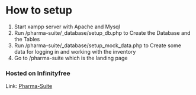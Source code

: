 <h1>How to setup</h1>
<ol>
  <li>Start xampp server with Apache and Mysql</li>
  <li>Run /pharma-suite/_database/setup_db.php to Create the Database and the Tables</li>
  <li>Run /pharma-suite/_database/setup_mock_data.php to Create some data for logging in and working with the inventory</li>
  <li>Go to /pharma-suite which is the landing page</li>
</ol>

<h3>Hosted on Infinityfree</h3>
<p>Link: <a href="https://pharma-suite.000webhostapp.com/pharma-suite/">Pharma-Suite</a></p>
